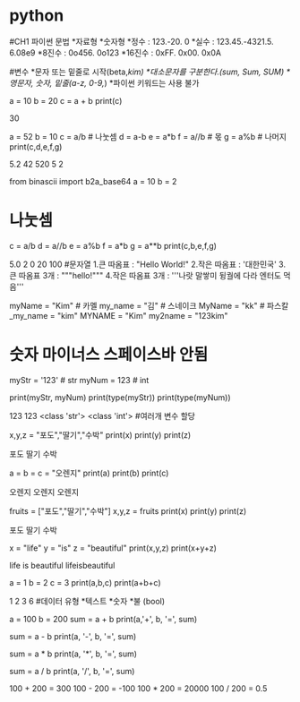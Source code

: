 # python
#CH1 파이썬 문법
*자료형
*숫자형
*정수 : 123.-20. 0
*실수 : 123.45.-4321.5. 6.08e9
*8진수 : 0o456. 0o123
*16진수 : 0xFF. 0x00. 0x0A

#변수
*문자 또는 밑줄로 시작(beta,_kim)
*대소문자를 구분한다.(sum, Sum, SUM)
*영문자, 숫자, 밑줄(a-z, 0-9,_)
*파이썬 키워드는 사용 불가

a = 10
b = 20
c = a + b
print(c)
     
30

a = 52
b = 10
c = a/b # 나눗셈
d = a-b
e = a*b
f = a//b # 몫
g = a%b # 나머지
print(c,d,e,f,g)
     
5.2 42 520 5 2

from binascii import b2a_base64
a = 10
b = 2
# 나눗셈
c = a/b
d = a//b
e = a%b
f = a*b
g = a**b
print(c,b,e,f,g)
     
5.0 2 0 20 100
#문자열
1.큰 따옴표 : "Hello World!"
2.작은 따옴표 : '대한민국'
3.큰 따옴표 3개 : """hello!"""
4.작은 따옴표 3개 :
  '''나랏 말쌓미 뒹궐에 다라
  엔터도 먹음'''


myName = "Kim" # 카멜
my_name = "김" # 스네이크
MyName = "kk" # 파스칼
_my_name = "kim"
MYNAME = "Kim"
my2name = "123kim"
# 숫자 마이너스 스페이스바 안됨
myStr = '123' # str
myNum = 123 # int

print(myStr, myNum)
print(type(myStr))
print(type(myNum))
     
123 123
<class 'str'>
<class 'int'>
#여러개 변수 할당

x,y,z = "포도","딸기","수박"
print(x)
print(y)
print(z)
     
포도
딸기
수박

a = b = c = "오렌지"
print(a)
print(b)
print(c)
     
오렌지
오렌지
오렌지

fruits = ["포도","딸기","수박"]
x,y,z = fruits
print(x)
print(y)
print(z)
     
포도
딸기
수박

x = "life"
y = "is"
z = "beautiful"
print(x,y,z)
print(x+y+z)
     
life is beautiful
lifeisbeautiful

a = 1
b = 2
c = 3
print(a,b,c)
print(a+b+c)
     
1 2 3
6
#데이터 유형
*텍스트
*숫자
*불 (bool)

a = 100
b = 200
sum = a + b
print(a,'+', b, '=', sum)

sum = a - b
print(a, '-', b, '=', sum)

sum = a * b
print(a, '*', b, '=', sum)

sum = a / b
print(a, '/', b, '=', sum)
     
100 + 200 = 300
100 - 200 = -100
100 * 200 = 20000
100 / 200 = 0.5

